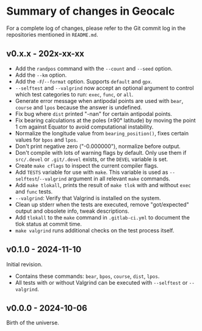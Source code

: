 <!-- NEWS.md -->
<!-- File ID: d0d3fe52-9f97-11ef-a21d-83850402c3ce -->

Summary of changes in Geocalc
=============================

For a complete log of changes, please refer to the Git commit log in the 
repositories mentioned in `README.md`.

v0.x.x - 202x-xx-xx
-------------------

- Add the `randpos` command with the `--count` and `--seed` option.
- Add the `--km` option.
- Add the `-F`/`--format` option. Supports `default` and `gpx`.
- `--selftest` and `--valgrind` now accept an optional argument to 
  control which test categories to run: `exec`, `func`, or `all`.
- Generate error message when antipodal points are used with `bear`, 
  `course` and `lpos` because the answer is undefined.
- Fix bug where `dist` printed "-nan" for certain antipodal points.
- Fix bearing calculations at the poles (±90° latitude) by moving the 
  point 1 cm against Equator to avoid computational instability.
- Normalize the longitude value from `bearing_position()`, fixes certain 
  values for `bpos` and `lpos`.
- Don't print negative zero ("-0.000000"), normalize before output.
- Don't compile with lots of warning flags by default. Only use them if 
  `src/.devel` or `.git/.devel` exists, or the `DEVEL` variable is set.
- Create `make cflags` to inspect the current compiler flags.
- Add `TESTS` variable for use with `make`. This variable is used as 
  `--selftest`/`--valgrind` argument in all relevant `make` commands.
- Add `make tlokall`, prints the result of `make tlok` with and without 
  `exec` and `func` tests.
- `--valgrind`: Verify that Valgrind is installed on the system.
- Clean up stderr when the tests are executed, remove "got/expected" 
  output and obsolete info, tweak descriptions.
- Add `tlokall` to the `make` command in `.gitlab-ci.yml` to document 
  the tlok status at commit time.
- `make valgrind` runs additional checks on the test process itself.

v0.1.0 - 2024-11-10
-------------------

Initial revision.

- Contains these commands: `bear`, `bpos`, `course`, `dist`, `lpos`.
- All tests with or without Valgrind can be executed with `--selftest` 
  or `--valgrind`.

v0.0.0 - 2024-10-06
-------------------

Birth of the universe.

<!--
vim: set ts=2 sw=2 sts=2 tw=72 et fo=tcqw fenc=utf8 :
vim: set com=b\:#,fb\:-,fb\:*,n\:> ft=markdown :
-->
